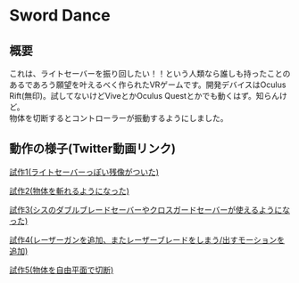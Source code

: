 # Sword Dance
## 概要
これは、ライトセーバーを振り回したい！！という人類なら誰しも持ったことのあるであろう願望を叶えるべく作られたVRゲームです。開発デバイスはOculus Rift(無印)。試してないけどViveとかOculus Questとかでも動くはず。知らんけど。  
物体を切断するとコントローラーが振動するようにしました。  
## 動作の様子(Twitter動画リンク)
[試作1(ライトセーバーっぽい残像がついた)](https://twitter.com/KEN_R_P/status/1190560267987369989)  
  
[試作2(物体を斬れるようになった)](https://twitter.com/KEN_R_P/status/1196382427121217536)  
  
[試作3(シスのダブルブレードセーバーやクロスガードセーバーが使えるようになった)](https://twitter.com/KEN_R_P/status/1215924473250996225)  
  
[試作4(レーザーガンを追加、またレーザーブレードをしまう/出すモーションを追加)](https://twitter.com/KEN_R_P/status/1226087964146487296)  
  
[試作5(物体を自由平面で切断)](https://twitter.com/KEN_R_P/status/1232239443429314561)  